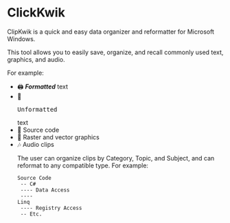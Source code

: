 # ClickKwik
ClipKwik is a quick and easy data organizer and reformatter for Microsoft Windows.

This tool allows you to easily save, organize, and recall commonly used text, graphics, and audio.

For example:
<ul>
  <li>🖨️ <b><i>Formatted</i></b> text</li>
  <li>📝 <pre>Unformatted</pre> text</li>
  <li>📜 Source code</li>
  <li>🎨 Raster and vector graphics</li>
  <li>🎶 Audio clips</li>

The user can organize clips by Category, Topic, and Subject, and can reformat to any compatible type. For example:

<code>Source Code<br />
-- C#<br />
---- Data Access<br />
---- Linq<br />
---- Registry Access<br />
-- Etc.
</code>
